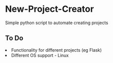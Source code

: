 # New-Project-Creator
Simple python script to automate creating projects

## To Do
<li>Functionality for different projects (eg Flask)
<li>Different OS support - Linux